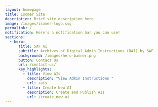 ```yaml
---
layout: homepage
title: Isomer Site
description: Brief site description here
image: /images/isomer-logo.svg
permalink: /
notification: Here's a notification bar you can use!
sections:
  - hero:
      title: SAF AI
      subtitle: Archives of Digital Admin Instructions (DAI) by SAF
      background: /images/hero-banner.png
      button: Contact Us
      url: /contact-us/
      key_highlights:
        - title: View AIs
          description: "View Admin Instructions "
          url: /ais
        - title: Create New AI
          description: Create and Publish AIs
          url: /create_new_ai
---
```

